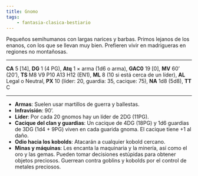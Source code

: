 ```yaml
---
title: Gnomo
tags:
    - fantasia-clasica-bestiario
---
```

Pequeños semihumanos con largas narices y barbas. Primos lejanos de los enanos, con los que se llevan muy bien. Prefieren vivir en madrigueras en regiones no montañosas.
___
**CA** 5 [14], **DG** 1 (4 PG), **Atq** 1 × arma (1d6 o arma), **GAC0** 19 [0], **MV** 60’ (20’), **TS** M8 V9 P10 A13 H12 (EN1), **ML** 8 (10 si está cerca de un líder), **AL** Legal o Neutral, **PX** 10 (líder: 20, guardia: 35, cacique: 75), **NA** 1d8 (5d8), **TT** C
___
- **Armas**: Suelen usar martillos de guerra y ballestas.
- **Infravisión**: 90’.
- **Líder**: Por cada 20 gnomos hay un líder de 2DG (11PG).
- **Cacique del clan y guardias**: Un cacique de 4DG (18PG) y 1d6 guardias de 3DG (1d4 + 9PG) viven en cada guarida gnoma. El cacique tiene +1 al daño.
- **Odio hacia los kobolds**: Atacarán a cualquier kobold cercano.
- **Minas y máquinas**: Les encanta la maquinaria y la minería, así como el oro y las gemas. Pueden tomar decisiones estúpidas para obtener objetos preciosos. Guerrean contra goblins y kobolds por el control de metales preciosos.
